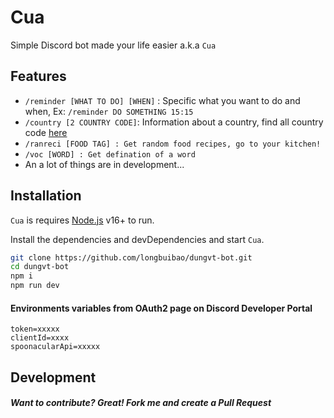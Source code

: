 # Cua

Simple Discord bot made your life easier a.k.a `Cua`


## Features

- `/reminder [WHAT TO DO] [WHEN]` : Specific what you want to do and when, Ex: `/reminder DO SOMETHING 15:15`
- `/country [2 COUNTRY CODE]`: Information about a country, find all country code [here](https://en.wikipedia.org/wiki/List_of_ISO_3166_country_codes) 
- `/ranreci [FOOD TAG] : Get random food recipes, go to your kitchen!`
- `/voc [WORD] : Get defination of a word`
- An a lot of things are in development...

## Installation

`Cua` is requires [Node.js](https://nodejs.org/) v16+ to run.

Install the dependencies and devDependencies and start `Cua`.

```sh
git clone https://github.com/longbuibao/dungvt-bot.git
cd dungvt-bot
npm i
npm run dev
```
#### Environments variables from OAuth2 page on Discord Developer Portal

```
token=xxxxx
clientId=xxxx
spoonacularApi=xxxxx
```

## Development

##### Want to contribute? Great! Fork me and create a Pull Request

